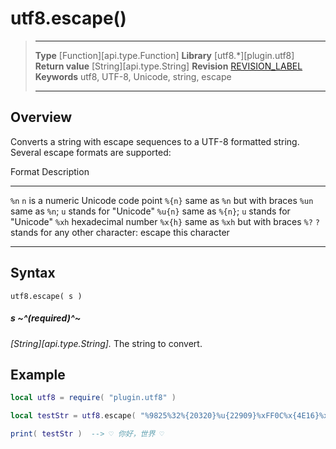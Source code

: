 # utf8.escape()

> --------------------- ------------------------------------------------------------------------------------------
> __Type__              [Function][api.type.Function]
> __Library__           [utf8.*][plugin.utf8]
> __Return value__      [String][api.type.String]
> __Revision__          [REVISION_LABEL](REVISION_URL)
> __Keywords__          utf8, UTF-8, Unicode, string, escape
> --------------------- ------------------------------------------------------------------------------------------


## Overview

Converts a string with escape sequences to a <nobr>UTF-8</nobr> formatted string. Several escape formats are supported:

<div class="inner-table">

Format				Description	  
------------------	------------------------------------------
`%n`				`n` is a numeric Unicode code point
`%{n}`				same as `%n` but with braces
`%un`				same as `%n`; `u` stands for "Unicode"
`%u{n}`				same as `%{n}`; `u` stands for "Unicode"
`%xh`				hexadecimal number
`%x{h}`				same as `%xh` but with braces
`%?`				`?` stands for any other character: escape this character
------------------	------------------------------------------

</div>


## Syntax

	utf8.escape( s )

##### s ~^(required)^~
_[String][api.type.String]._ The string to convert.


## Example

``````lua
local utf8 = require( "plugin.utf8" )

local testStr = utf8.escape( "%9825%32%{20320}%u{22909}%xFF0C%x{4E16}%x754C%32%9825" )

print( testStr )  --> ♡ 你好，世界 ♡
``````
